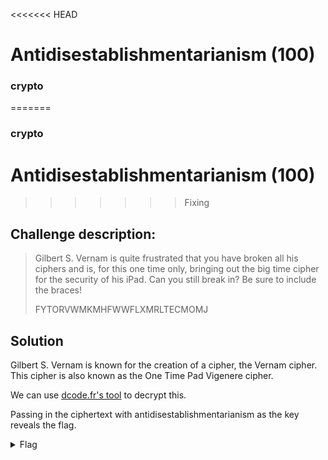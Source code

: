<<<<<<< HEAD
# Antidisestablishmentarianism (100)
### crypto
=======
### crypto
# Antidisestablishmentarianism (100)
>>>>>>> Fixing

## Challenge description:
> Gilbert S. Vernam is quite frustrated that you have broken all his ciphers and is, for this one time only, bringing out the big time cipher for the security of his iPad. Can you still break in? Be sure to include the braces!
> 
> FYTORVWMKMHFWWFLXMRLTECMOMJ

## Solution
Gilbert S. Vernam is known for the creation of a cipher, the Vernam cipher. This cipher is also known as the One Time Pad Vigenere cipher. 

We can use [dcode.fr's tool](https://www.dcode.fr/vernam-cipher) to decrypt this.

Passing in the ciphertext with antidisestablishmentarianism as the key reveals the flag.

<details> 
    <summary>Flag</summary>
flag{ONEISTHELONELIESTNUMBER}
</details>